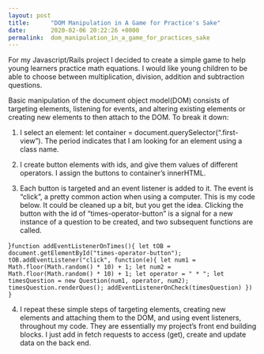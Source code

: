 ```yaml
---
layout: post
title:      "DOM Manipulation in A Game for Practice's Sake"
date:       2020-02-06 20:22:26 +0000
permalink:  dom_manipulation_in_a_game_for_practices_sake
---
```



For my Javascript/Rails project I decided to create a simple game to help young learners practice math equations.  I would like young children to be able to choose between multiplication, division, addition and subtraction questions.


Basic manipulation of the document object model(DOM) consists of targeting elements, listening for events, and altering existing elements or creating new elements to then attach to the DOM.  To break it down:


1. I select an element: let container = document.querySelector(“.first-view”). The period indicates that  I am looking for an element using a class name. 

 

2. I create button elements with ids, and give them values of different operators. I assign the buttons to container’s innerHTML. 


3. Each button is targeted and an event listener is added to it.  The event is “click”, a pretty common action when using a computer.  This is my code below.  It could be cleaned up a bit, but you get the idea.  Clicking the button with the id of “times-operator-button” is a signal for a new instance of a question to be created, and two subsequent functions are called.


}`function addEventListenerOnTimes(){
    let tOB = document.getElementById("times-operator-button");
    tOB.addEventListener("click", function(e){
        let num1 = Math.floor(Math.random() * 10) + 1;
        let num2 = Math.floor(Math.random() * 10) + 1;
        let operator = " * ";
        let timesQuestion = new Question(num1, operator, num2);
        timesQuestion.renderQues();
        addEventListenerOnCheck(timesQuestion)
    })
}`


4. I repeat these simple steps of targeting elements, creating new elements and attaching them to the DOM, and using event listeners,  throughout my code.  They are essentially my project’s front end building blocks.  I just add in fetch requests to access (get), create and update data on the back end.  


